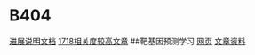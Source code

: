 # B404
[进展说明文档](https://github.com/StarrySummer/B404/blob/master/进展情况.txt)
[1718相关度较高文章](https://github.com/StarrySummer/B404/tree/master/1718相关度较高)
##靶基因预测学习
[网页](http://www.360doc.com/content/17/0615/17/43722561_663414471.shtml)
[文章资料](https://github.com/StarrySummer/B404/tree/master/新建文件夹)
